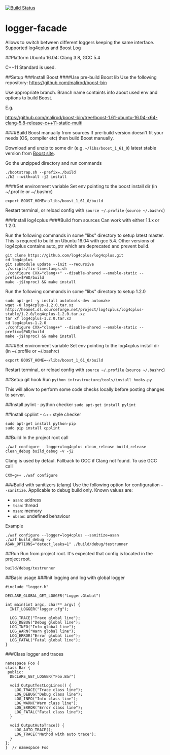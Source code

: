[![Build Status](https://travis-ci.org/malirod/logger-facade.svg?branch=master)](https://travis-ci.org/malirod/logger-facade)

# logger-facade
Allows to switch between different loggers keeping the same interface. Supported log4cplus and Boost Log

##Platform
Ubuntu 16.04: Clang 3.8, GCC 5.4

C++11 Standard is used.

##Setup
###Install Boost
####Use pre-build Boost lib
Use the following repository: https://github.com/malirod/boost-bin

Use appropriate branch. Branch name containts info about used env and options to build Boost.

E.g.

https://github.com/malirod/boost-bin/tree/boost-1.61-ubuntu-16.04-x64-clang-5.8-release-c++11-static-multi

####Build Boost manually from sources
If pre-build version doesn't fit your needs (OS, compiler etc) then build Boost manually.

Download and unzip to some dir (e.g. `~/libs/boost_1_61_0`) latest stable version from [Boost site](http://www.boost.org/).

Go the unzipped directory and run commands

```
./bootstrap.sh --prefix=./build
./b2 --with=all -j2 install
```

####Set environment variable
Set env pointing to the boost install dir (in ~/.profile or ~/.bashrc)

`export BOOST_HOME=~/libs/boost_1_61_0/build`

Restart terminal, or reload config with `source ~/.profile` (`source ~/.bashrc`)

###Install log4cplus
####Build from sources
Can work with either 1.1.x or 1.2.0.

Run the following commands in some "libs" directory to setup latest master. This is requred to build on Ubuntu 16.04 with gcc 5.4. Other versions of log4cplus contains auto_ptr which are deprecated and prevent build.

```
git clone https://github.com/log4cplus/log4cplus.git
cd log4cplus
git submodule update --init --recursive
./scripts/fix-timestamps.sh
./configure CXX="clang++" --disable-shared --enable-static --prefix=$PWD/build
make -j$(nproc) && make install
```

Run the following commands in some "libs" directory to setup 1.2.0


```
sudo apt-get -y install autotools-dev automake
wget -O log4cplus-1.2.0.tar.xz http://heanet.dl.sourceforge.net/project/log4cplus/log4cplus-stable/1.2.0/log4cplus-1.2.0.tar.xz
tar xf log4cplus-1.2.0.tar.xz
cd log4cplus-1.2.0
./configure CXX="clang++" --disable-shared --enable-static --prefix=$PWD/build
make -j$(nproc) && make install
```

####Set environment variable
Set env pointing to the log4cplus install dir (in ~/.profile or ~/.bashrc)

`export BOOST_HOME=~/libs/boost_1_61_0/build`

Restart terminal, or reload config with `source ~/.profile` (`source ~/.bashrc`)

##Setup git hook
Run `python infrastructure/tools/install_hooks.py`

This will allow to perform some code checks locally before posting changes to server.

##Install pylint - python checker
`sudo apt-get install pylint`

##Install cpplint - c++ style checker
```
sudo apt-get install python-pip
sudo pip install cpplint
```

##Build
In the project root call

`./waf configure --logger=log4cplus clean_release build_release clean_debug build_debug -v -j2`

Clang is used by defaul. Fallback to GCC if Clang not found. To use GCC call

`CXX=g++ ./waf configure`

###Build with sanitizers (clang)
Use the following option for configuration `--sanitize`. Applicable to debug build only. Known values are:

- `asan`: address
- `tsan`: thread
- `msan`: memory
- `ubsan`: undefined behaviour

Example

```
./waf configure --logger=log4cplus --sanitize=asan
./waf build_debug -v
ASAN_OPTIONS="detect_leaks=1" ./build/debug/testrunner
```

##Run
Run from project root. It's expected that config is located in the project root.

`build/debug/testrunner`

##Basic usage
###Init logging and log with global logger

```
#include "logger.h"

DECLARE_GLOBAL_GET_LOGGER("Logger.Global")

int main(int argc, char** argv) {
  INIT_LOGGER("logger.cfg");

  LOG_TRACE("Trace global line");
  LOG_DEBUG("Debug global line");
  LOG_INFO("Info global line");
  LOG_WARN("Warn global line");
  LOG_ERROR("Error global line");
  LOG_FATAL("Fatal global line");
}
```
###Class logger and traces
```
namespace Foo {
class Bar {
 public:
  DECLARE_GET_LOGGER("Foo.Bar")

  void OutputTestLogLines() {
    LOG_TRACE("Trace class line");
    LOG_DEBUG("Debug class line");
    LOG_INFO("Info class line");
    LOG_WARN("Warn class line");
    LOG_ERROR("Error class line");
    LOG_FATAL("Fatal class line");
  }

  void OutputAutoTrace() {
    LOG_AUTO_TRACE();
    LOG_TRACE("Method with auto trace");
  }
};
}  // namespace Foo
```
